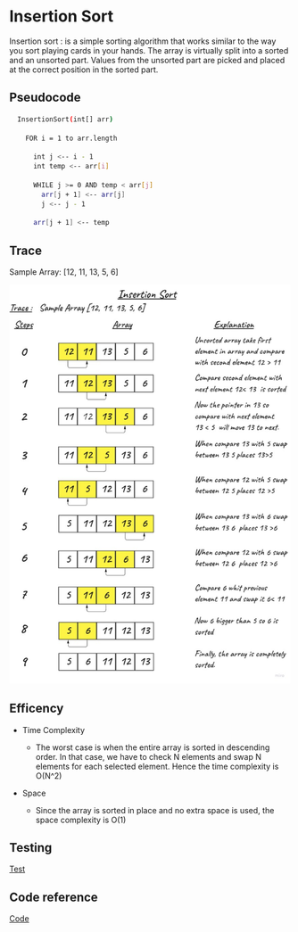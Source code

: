 # Insertion Sort

Insertion sort : is a simple sorting algorithm that works similar to the way you sort playing cards in your hands. The array is virtually split into a sorted and an unsorted part. Values from the unsorted part are picked and placed at the correct position in the sorted part.

## Pseudocode

```bash
  InsertionSort(int[] arr)

    FOR i = 1 to arr.length

      int j <-- i - 1
      int temp <-- arr[i]

      WHILE j >= 0 AND temp < arr[j]
        arr[j + 1] <-- arr[j]
        j <-- j - 1

      arr[j + 1] <-- temp

```

## Trace

Sample Array: [12, 11, 13, 5, 6]

![InsertionSort](./img/InsertionSort.jpg)

## Efficency

- Time Complexity 
    
    - The worst case is when the entire array is sorted in descending order. In that case, we have to check N elements and swap N elements for each selected element. Hence the time complexity is O(N^2)

- Space 

    - Since the array is sorted in place and no extra space is used, the space complexity is O(1)

## Testing 

[Test](./InsertionSort/TestInsertionSort/UnitTest1.cs)

## Code reference

[Code](./InsertionSort/InsertionSort/Program.cs)